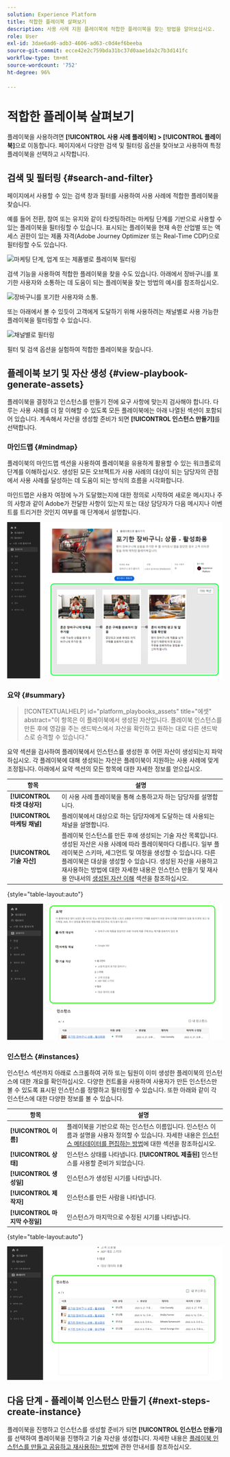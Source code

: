 ```yaml
---
solution: Experience Platform
title: 적합한 플레이북 살펴보기
description: 사용 사례 지원 플레이북에 적합한 플레이북을 찾는 방법을 알아보십시오.
role: User
exl-id: 3dae6ad6-adb3-4606-ad63-c0d4ef6beeba
source-git-commit: ecce42e2c759bda31bc37d0aae1da2c7b3d141fc
workflow-type: tm+mt
source-wordcount: '752'
ht-degree: 96%

---
```


# 적합한 플레이북 살펴보기

플레이북을 사용하려면 **[!UICONTROL 사용 사례 플레이북] > [!UICONTROL 플레이북]**&#x200B;으로 이동합니다. 페이지에서 다양한 검색 및 필터링 옵션을 찾아보고 사용하여 특정 플레이북을 선택하고 시작합니다.

## 검색 및 필터링 {#search-and-filter}

페이지에서 사용할 수 있는 검색 창과 필터를 사용하여 사용 사례에 적합한 플레이북을 찾습니다.

예를 들어 전환, 참여 또는 유지와 같이 타겟팅하려는 마케팅 단계를 기반으로 사용할 수 있는 플레이북을 필터링할 수 있습니다. 표시되는 플레이북을 현재 속한 산업별 또는 액세스 권한이 있는 제품 자격(Adobe Journey Optimizer 또는 Real-Time CDP)으로 필터링할 수도 있습니다.

![마케팅 단계, 업계 또는 제품별로 플레이북 필터링](/help/use-case-playbooks/assets/playbooks/ui-guide/filter-by-funnel-industry-product.gif)

검색 기능을 사용하여 적합한 플레이북을 찾을 수도 있습니다. 아래에서 장바구니를 포기한 사용자와 소통하는 데 도움이 되는 플레이북을 찾는 방법의 예시를 참조하십시오.

![장바구니를 포기한 사용자와 소통.](/help/use-case-playbooks/assets/playbooks/ui-guide/engage-abandoned-cart.gif)

또는 아래에서 볼 수 있듯이 고객에게 도달하기 위해 사용하려는 채널별로 사용 가능한 플레이북을 필터링할 수 있습니다.

![채널별로 필터링](/help/use-case-playbooks/assets/playbooks/ui-guide/channel-select-filter.gif)

필터 및 검색 옵션을 실험하여 적합한 플레이북을 찾습니다.

## 플레이북 보기 및 자산 생성 {#view-playbook-generate-assets}

플레이북을 결정하고 인스턴스를 만들기 전에 요구 사항에 맞는지 검사해야 합니다. 다루는 사용 사례를 더 잘 이해할 수 있도록 모든 플레이북에는 아래 나열된 섹션이 포함되어 있습니다. 계속해서 자산을 생성할 준비가 되면 **[!UICONTROL 인스턴스 만들기]**&#x200B;를 선택합니다.

### 마인드맵 {#mindmap}

플레이북의 마인드맵 섹션을 사용하여 플레이북을 유용하게 활용할 수 있는 워크플로의 단계를 이해하십시오. 생성된 모든 오브젝트가 사용 사례의 대상이 되는 담당자의 관점에서 사용 사례를 달성하는 데 도움이 되는 방식의 흐름을 시각화합니다.

마인드맵은 사용자 여정에 누가 도달했는지에 대한 정의로 시작하여 새로운 메시지나 주의 사항과 같이 Adobe가 전달한 사항이 있는지 또는 대상 담당자가 다음 메시지나 이벤트를 트리거한 것인지 여부를 매 단계에서 설명합니다.

![플레이북 마인드맵이 강조 표시되었습니다.](/help/use-case-playbooks/assets/playbooks/ui-guide/playbook-mindmap.png)

### 요약 {#summary}

>[!CONTEXTUALHELP]
>id="platform_playbooks_assets"
>title="에셋"
>abstract="이 항목은 이 플레이북에서 생성된 자산입니다. 플레이북 인스턴스를 만든 후에 영감을 주는 샌드박스에서 자산을 확인하고 원하는 대로 다른 샌드박스로 승격할 수 있습니다."

요약 섹션을 검사하여 플레이북에서 인스턴스를 생성한 후 어떤 자산이 생성되는지 파악하십시오. 각 플레이북에 대해 생성되는 자산은 플레이북이 지원하는 사용 사례에 맞게 조정됩니다. 아래에서 요약 섹션의 모든 항목에 대한 자세한 정보를 얻으십시오.

| 항목 | 설명 |
---------|----------|
| **[!UICONTROL 타겟 대상자]** | 이 사용 사례 플레이북을 통해 소통하고자 하는 담당자를 설명합니다. |
| **[!UICONTROL 마케팅 채널]** | 플레이북에서 대상으로 하는 담당자에게 도달하는 데 사용되는 채널을 설명합니다. |
| **[!UICONTROL 기술 자산]** | 플레이북 인스턴스를 만든 후에 생성되는 기술 자산 목록입니다. 생성된 자산은 사용 사례에 따라 플레이북마다 다릅니다. 일부 플레이북은 스키마, 세그먼트 및 여정을 생성할 수 있습니다. 다른 플레이북은 대상을 생성할 수 있습니다. 생성된 자산을 사용하고 재사용하는 방법에 대한 자세한 내용은 인스턴스 만들기 및 재사용 안내서의 [생성된 자산 이해](/help/use-case-playbooks/playbooks/create-share-reuse.md#understand-assets) 섹션을 참조하십시오. |

{style="table-layout:auto"}

![강조 표시된 플레이북 요약](/help/use-case-playbooks/assets/playbooks/ui-guide/playbook-summary.png)

### 인스턴스 {#instances}

인스턴스 섹션까지 아래로 스크롤하여 귀하 또는 팀원이 이미 생성한 플레이북의 인스턴스에 대한 개요를 확인하십시오. 다양한 컨트롤을 사용하여 사용자가 만든 인스턴스만 볼 수 있도록 표시된 인스턴스를 정렬하고 필터링할 수 있습니다. 또한 아래와 같이 각 인스턴스에 대한 다양한 정보를 볼 수 있습니다.

| 항목 | 설명 |
|---------|----------|
| **[!UICONTROL 이름]** | 플레이북을 기반으로 하는 인스턴스 이름입니다. 인스턴스 이름과 설명을 사용자 정의할 수 있습니다. 자세한 내용은 [인스턴스 메타데이터를 편집하는 방법](/help/use-case-playbooks/playbooks/create-share-reuse.md#edit-instance-metadata)에 대한 섹션을 참조하십시오. |
| **[!UICONTROL 상태]** | 인스턴스 상태를 나타냅니다. **[!UICONTROL 제출된]** 인스턴스를 사용할 준비가 되었습니다. |
| **[!UICONTROL 생성일]** | 인스턴스가 생성된 시기를 나타냅니다. |
| **[!UICONTROL 제작자]** | 인스턴스를 만든 사람을 나타냅니다. |
| **[!UICONTROL 마지막 수정일]** | 인스턴스가 마지막으로 수정된 시기를 나타냅니다. |

{style="table-layout:auto"}

![플레이북 인스턴스가 강조 표시되었습니다.](/help/use-case-playbooks/assets/playbooks/ui-guide/playbook-instances.png)

## 다음 단계 - 플레이북 인스턴스 만들기 {#next-steps-create-instance}

플레이북을 진행하고 인스턴스를 생성할 준비가 되면 **[!UICONTROL 인스턴스 만들기]**&#x200B;를 선택하여 플레이북을 진행하고 기술 자산을 생성합니다. 자세한 내용은 [플레이북 인스턴스를 만들고 공유하고 재사용하는 방법](/help/use-case-playbooks/playbooks/create-share-reuse.md)에 관한 안내서를 참조하십시오.
